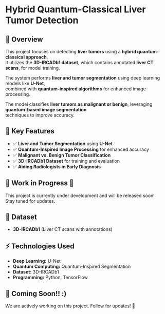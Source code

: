 # **Hybrid Quantum-Classical Liver Tumor Detection**  

## 🚀 Overview  
This project focuses on detecting **liver tumors** using a **hybrid quantum-classical approach**.  
It utilizes the **3D-IRCADb1 dataset**, which contains annotated **liver CT scans**, for model training.  

The system performs **liver and tumor segmentation** using deep learning models like **U-Net**,  
combined with **quantum-inspired algorithms** for enhanced image processing.  

The model classifies **liver tumors as malignant or benign**, leveraging **quantum-based image segmentation**  
techniques to improve accuracy.  

## 🏥 Key Features  
- ✅ **Liver and Tumor Segmentation** using **U-Net**  
- ✅ **Quantum-Inspired Image Processing** for enhanced accuracy  
- ✅ **Malignant vs. Benign Tumor Classification**  
- ✅ **3D-IRCADb1 Dataset** for training and evaluation  
- ✅ **Aiding Radiologists in Early Diagnosis**  

## 📌 Work in Progress 🚧  
This project is currently under development and will be released soon!  
Stay tuned for updates.  

## 📂 Dataset  
- **3D-IRCADb1** (Liver CT scans with annotations)  

## ⚡ Technologies Used  
- **Deep Learning:** U-Net  
- **Quantum Computing:** Quantum-Inspired Segmentation  
- **Dataset:** 3D-IRCADb1  
- **Programming:** Python, TensorFlow  

## 📅 Coming Soon!! :)  
We are actively working on this project. Follow for updates! 🚀  
